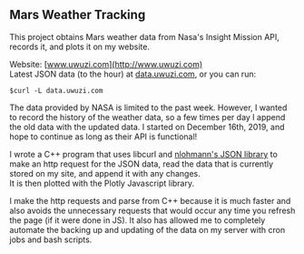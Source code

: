 ## Mars Weather Tracking  

This project obtains Mars weather data from Nasa's Insight Mission API, records it, and plots it on my website.  

Website: [www.uwuzi.com](http://www.uwuzi.com)  
Latest JSON data (to the hour) at [data.uwuzi.com](http://data.uwuzi.com), or you can run:  

    $curl -L data.uwuzi.com  
    
The data provided by NASA is limited to the past week. However, I wanted to record the history of the weather data, so a few times per day I append the old data with the updated data. I started on December 16th, 2019, and hope to continue as long as their API is functional!

I wrote a C++ program that uses libcurl and [nlohmann's JSON library](https://github.com/nlohmann/json) to make an http request for the JSON data, read the data that is currently stored on my site, and append it with any changes.  
It is then plotted with the Plotly Javascript library.  

I make the http requests and parse from C++ because it is much faster and also avoids the unnecessary requests that would occur any time you refresh the page (if it were done in JS). It also has allowed me to completely automate the backing up and updating of the data on my server with cron jobs and bash scripts.
